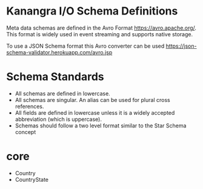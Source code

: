 # Kanangra I/O Schema Definitions

Meta data schemas are defined in the Avro Format https://avro.apache.org/. This format is widely used in event streaming and supports native storage.

To use a JSON Schema format this Avro converter can be used
https://json-schema-validator.herokuapp.com/avro.jsp

# Schema Standards

- All schemas are defined in lowercase.
- All schemas are singular. An alias can be used for plural cross references.
- All fields are defined in lowercase unless it is a widely accepted abbreviation (which is uppercase).
- Schemas should follow a two level format similar to the Star Schema concept

# core
- Country
- CountryState
